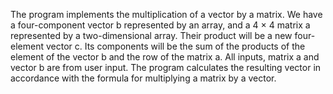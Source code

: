 The program implements the multiplication of a vector by a matrix.
We have a four-component vector b represented by an array, and a 4 × 4 matrix a represented by a two-dimensional array. Their product will be a new four-element vector c. Its components will be the sum of the products of the element of the vector b and the row of the matrix a.
All inputs, matrix a and vector b are from user input.
The program calculates the resulting vector in accordance with the formula for multiplying a matrix by a vector.